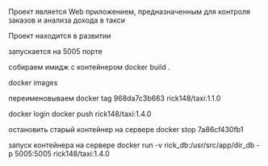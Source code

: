 Проект является Web приложением, предназначенным для контроля заказов и анализа дохода в такси

Проект находится в развитии

запускается на 5005 порте

собираем имидж с контейнером 
docker build .

docker images

переименовываем
docker tag 968da7c3b663 rick148/taxi:1.1.0

docker login
docker push rick148/taxi:1.4.0


остановить старый контейнер на сервере
docker stop 7a86cf430fb1

запуск контейнера на сервере
docker run -v rick_db:/usr/src/app/dir_db -p 5005:5005 rick148/taxi:1.4.0


